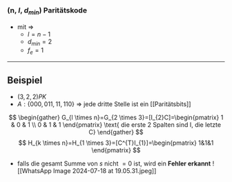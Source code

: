 ### (n, $l$, $d_{min}$) Paritätskode
- mit =>
	- $l=n-1$
	- $d_{min}=2$
	- $f_{e}=1$
---
## Beispiel
- $(3,2,2)PK$
- $A: \{ 000, 011,11,110 \}$ => jede dritte Stelle ist ein [[Paritätsbits]]
 
$$
\begin{gather}
G_{l \times n}=G_{2 \times 3}=[I_{2}C]=\begin{pmatrix}
1 & 0 & 1 \\
0 & 1 & 1
\end{pmatrix} \text{ die erste 2 Spalten sind I, die letzte C}
\end{gather}
$$
$$
H_{k \times n}=H_{1 \times 3}=[C^{T}I_{1}]=\begin{pmatrix}
1&1&1
\end{pmatrix}
$$
- falls die gesamt Summe von $s$ nicht $= 0$ ist, wird ein **Fehler erkannt**
![[WhatsApp Image 2024-07-18 at 19.05.31.jpeg]]
